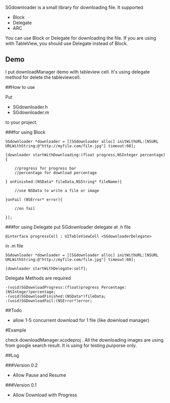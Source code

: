 SGdownloader is a small library for downloading file. It supported

* Block
* Delegate
* ARC

You can use Block or Delegate for downloading the file. If you are using with TableView, you should use Delegate instead of Block.

## Demo

I put downloadManager demo with tableview cell. It's using delegate method for delete the tableviewcell.

##How to use

Put 

* SGdownloader.h
* SGdownloader.m

to your project.

###for using Block

	SGdownloader *downloader = [[SGdownloader alloc] initWithURL:[NSURL URLWithString:@"http://myfile.com/file.jpg"] timeout:60];

	[downloader startWithDownloading:(float progress,NSInteger percentage) {
		
		//progress for progress bar
		//percentage for download percentage
		
	} onFinished:(NSData* fileData,NSString* fileName){
		
		//use NSData to write a file or image
		
	}onFail (NSError* error){
	
		//on fail
	
	}];
	
###for using Delegate
put SGdownloader delegate at .h file

	@interface progressCell : UITableViewCell <SGdownloaderDelegate>
	
in .m file
	
	SGdownloader *downloader = [[SGdownloader alloc] initWithURL:[NSURL URLWithString:@"http://myfile.com/file.jpg"] timeout:60];
	
	[downloader startWithDelegate:self];
	
Delegate Methods are required

	-(void)SGDownloadProgress:(float)progress Percentage:(NSInteger)percentage;
	-(void)SGDownloadFinished:(NSData*)fileData;
	-(void)SGDownloadFail:(NSError*)error;
	
	


##Todo

* allow 1-5 concurrent download for 1 file (like download manager)

#Example

check downloadManager.xcodeproj . All the downloading images are using from google search result. It is using for testing purporse only.

##Log

###Version 0.2
 
 - Allow Pause and Resume
 
###Version 0.1
 
 - Allow Download with Progress